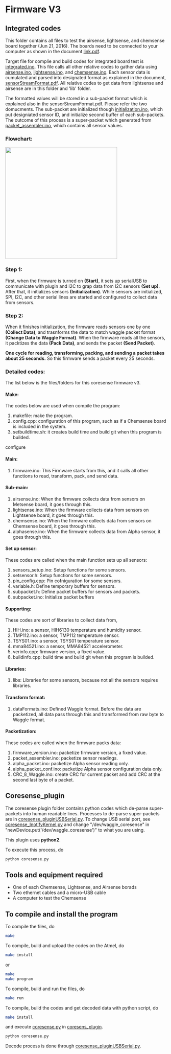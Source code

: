 <!--
waggle_topic=Waggle/Sensors,Firmware
-->

# Firmware V3

## Integrated codes

This folder contains all files to test the airsense, lightsense, and chemsense board together (Jun 21, 2016). The boards need to be connected to your computer as shown in the document [link.pdf](../../../docs/sensorStreamFormat/link.pdf).

Target file for complie and build codes for integrated board test is [integrated.ino](./integrated.ino). This file calls all other relative codes to gather data using [airsense.ino](./airsense.ino), [lightsense.ino](./lightsense.ino), and [chemsense.ino](./chemsense.ino). Each sensor data is cumulated and parsed into designated format as explained in the document, [sensorStreamFormat.pdf](../../../docs/sensorStreamFormat/sensorStreamFormat.pdf). All relative codes to get data from lightsense and airsense are in this folder and 'lib' folder.

The formatted values will be stored in a sub-packet format which is explained also in the sensorStreamFormat.pdf. Please refer the two domucments. The sub-packet are initialized though [initialization.ino](./initialization.ino), which put designiated sensor ID, and initialize second buffer of each sub-packets. The outcome of this process is a super-packet which generated from [packet_assembler.ino](./packet_assembler.ino), which contains all sensor values.

### Flowchart:
<img src="./Firmware_flow.png" width=350 />

### Step 1:
First, when the firmware is turned on **(Start)**, it sets up serialUSB to communicate with plugin and I2C to grap data from I2C sensors **(Set up)**. After that, it initializes sensors **(Initialization)**. While sensors are initialized, SPI, I2C, and other serial lines are started and configured to collect data from sensors.

### Step 2:
When it finishes initialization, the firmware reads sensors one by one **(Collect Data)**, and trasnforms the data to match waggle packet format **(Change Data to Waggle Format)**. When the firmware reads all the sensors, it packtizes the data **(Pack Data)**, and sends the packet **(Send Packet)**.

**One cycle for reading, transforming, packing, and sending a packet takes about 25 seconds.** So this firmware sends a packet every 25 seconds.


### Detailed codes:
The list below is the files/folders for this coresense firmware v3.

#### Make:
The codes below are used when compile the program:

1. makefile: make the program.
2. config.cpp: configuration of this program, such as if a Chemsense board is included in the system.
3. setbuildtime.sh: it creates build time and build git when this program is builded.

configure

#### Main:
1. firmware.ino: This Firmware starts from this, and it calls all other functions to read, transform, pack, and send data.

#### Sub-main:
1. airsense.ino: When the firmware collects data from sensors on Metsense board, it goes through this.
2. lightsense.ino: When the firmware collects data from sensors on Lightsense board, it goes through this.
3. chemsense.ino: When the firmware collects data from sensors on Chemsense board, it goes through this.
4. alphasense.ino: When the firmware collects data from Alpha sensor, it goes through this.

#### Set up sensor:
These codes are called when the main function sets up all sensors:

1. sensors_setup.ino: Setup functions for some sensors.
2. setsensor.h: Setup functions for some sensors.
3. pin_config.cpp: Pin cofniguration for some sensors.
4. variable.h: Define temporary buffers for sensors.
5. subpacket.h: Define packet buffers for sensors and packets.
6. subpacket.ino: Initialize packet buffers

#### Supporting:
These codes are sort of libraries to collect data from,

1. HIH.ino: a sensor, HIH6130 temperature and humidity sensor.
2. TMP112.ino: a sensor, TMP112 temperature sensor.
3. TSYS01.ino: a sensor, TSYS01 temperature sensor.
4. mma84521.ino: a sensor, MMA84521 accelerometer.
5. verinfo.cpp: firmware version, a fixed value.
6. buildinfo.cpp: build time and build git when this program is builded.

#### Libraries:
1. libs: Libraries for some sensors, because not all the sensors requires libraries.

#### Transform format:
1. dataFormats.ino: Defined Waggle format. Before the data are packetized, all data pass through this and transformed from raw byte to Waggle format.

#### Packetization:
These codes are called when the firmware packs data:

1. firmware_version.ino: packetize firmware version, a fixed value.
2. packet_assembler.ino: packetize sensor readings.
3. alpha_packet.ino: packetize Alpha sensor reading only.
4. alpha_packet_conf.ino: packetize Alpha sensor configuration data only.
5. CRC_8_Waggle.ino: create CRC for current packet and add CRC at the second last byte of a packet.

## Coresense_plugin

The coresense plugin folder contains python codes which de-parse super-packets into human readable lines. Processes to de-parse super-packets are in [coresense_pluginUSBSerial.py](./coresense_plugin/coresense_pluginUSBSerial.py). To change USB serial port, see [coresense_InotifyKernel.py](./coresense_plugin/coresense_InotifyKernel.py) and change "/dev/waggle_coresense" in "newDevice.put('/dev/waggle_coresense')" to what you are using.

This plugin uses **python2**.

To execute this process, do
```bash
python coresense.py
```

## Tools and equipment required
* One of each Chemsense, Lightsense, and Airsense borads
* Two ethernet cables and a micro-USB cable
* A computer to test the Chemsense


## To compile and install the program
To compile the files, do
```bash
make
```
To compile, build and upload the codes on the Atmel, do
```bash
make install
```
or
```bash
make
make program
```

To compile, build and run the files, do
```bash
make run
```

To compile, build the codes and get decoded data with python script, do
```bash
make install
```
and execute [coresense.py](./coresense_plugin/coresense.py) in [coresens_plugin](./coresense_plugin).
```bash
python coresense.py
```
Decode process is done through [coresense_pluginUSBSerial.py](./coresense_plugin/coresense_pluginUSBSerial.py).

